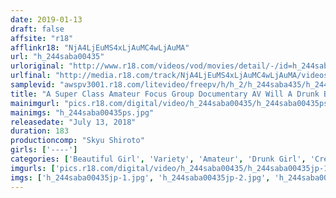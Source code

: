 ```yaml
---
date: 2019-01-13
draft: false
affsite: "r18"
afflinkr18: "NjA4LjEuMS4xLjAuMC4wLjAuMA"
url: "h_244saba00435"
urloriginal: "http://www.r18.com/videos/vod/movies/detail/-/id=h_244saba00435"
urlfinal: "http://media.r18.com/track/NjA4LjEuMS4xLjAuMC4wLjAuMA/videos/vod/movies/detail/-/id=h_244saba00435"
samplevid: "awspv3001.r18.com/litevideo/freepv/h/h_2/h_244saba435/h_244saba435_dmb_w.mp4"
title: "A Super Class Amateur Focus Group Documentary AV Will A Drunk Boy And Drunk Girl Abandon Their Friendship To Take The Ultimate Pussy Grind Challenge Mission!? Or Will They Preserve Their Platonic Relationship!? When His Rock Hard Cock Rubs Against Her Dripping Wet Pussy... Will He Slip It In!? A Thorough Investigation!!"
mainimgurl: "pics.r18.com/digital/video/h_244saba00435/h_244saba00435ps.jpg"
mainimgs: "h_244saba00435ps.jpg"
releasedate: "July 13, 2018"
duration: 183
productioncomp: "Skyu Shiroto"
girls: ['----']
categories: ['Beautiful Girl', 'Variety', 'Amateur', 'Drunk Girl', 'Creampie', 'Hi-Def']
imgurls: ['pics.r18.com/digital/video/h_244saba00435/h_244saba00435jp-1.jpg', 'pics.r18.com/digital/video/h_244saba00435/h_244saba00435jp-2.jpg', 'pics.r18.com/digital/video/h_244saba00435/h_244saba00435jp-3.jpg', 'pics.r18.com/digital/video/h_244saba00435/h_244saba00435jp-4.jpg', 'pics.r18.com/digital/video/h_244saba00435/h_244saba00435jp-5.jpg', 'pics.r18.com/digital/video/h_244saba00435/h_244saba00435jp-6.jpg', 'pics.r18.com/digital/video/h_244saba00435/h_244saba00435jp-7.jpg', 'pics.r18.com/digital/video/h_244saba00435/h_244saba00435jp-8.jpg', 'pics.r18.com/digital/video/h_244saba00435/h_244saba00435jp-9.jpg', 'pics.r18.com/digital/video/h_244saba00435/h_244saba00435jp-10.jpg', 'pics.r18.com/digital/video/h_244saba00435/h_244saba00435jp-11.jpg', 'pics.r18.com/digital/video/h_244saba00435/h_244saba00435jp-12.jpg', 'pics.r18.com/digital/video/h_244saba00435/h_244saba00435jp-13.jpg', 'pics.r18.com/digital/video/h_244saba00435/h_244saba00435jp-14.jpg', 'pics.r18.com/digital/video/h_244saba00435/h_244saba00435jp-15.jpg', 'pics.r18.com/digital/video/h_244saba00435/h_244saba00435jp-16.jpg', 'pics.r18.com/digital/video/h_244saba00435/h_244saba00435jp-17.jpg', 'pics.r18.com/digital/video/h_244saba00435/h_244saba00435jp-18.jpg', 'pics.r18.com/digital/video/h_244saba00435/h_244saba00435jp-19.jpg', 'pics.r18.com/digital/video/h_244saba00435/h_244saba00435jp-20.jpg']
imgs: ['h_244saba00435jp-1.jpg', 'h_244saba00435jp-2.jpg', 'h_244saba00435jp-3.jpg', 'h_244saba00435jp-4.jpg', 'h_244saba00435jp-5.jpg', 'h_244saba00435jp-6.jpg', 'h_244saba00435jp-7.jpg', 'h_244saba00435jp-8.jpg', 'h_244saba00435jp-9.jpg', 'h_244saba00435jp-10.jpg', 'h_244saba00435jp-11.jpg', 'h_244saba00435jp-12.jpg', 'h_244saba00435jp-13.jpg', 'h_244saba00435jp-14.jpg', 'h_244saba00435jp-15.jpg', 'h_244saba00435jp-16.jpg', 'h_244saba00435jp-17.jpg', 'h_244saba00435jp-18.jpg', 'h_244saba00435jp-19.jpg', 'h_244saba00435jp-20.jpg']
---
```

